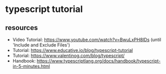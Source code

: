 # typescript tutorial

## resources
- Video Tutorial: https://www.youtube.com/watch?v=BwuLxPH8IDs (until 'Include and Exclude Files')
- Tutorial: https://www.educative.io/blog/typescript-tutorial
- Tutorial: https://www.valentinog.com/blog/typescript/
- Handbook: https://www.typescriptlang.org/docs/handbook/typescript-in-5-minutes.html
